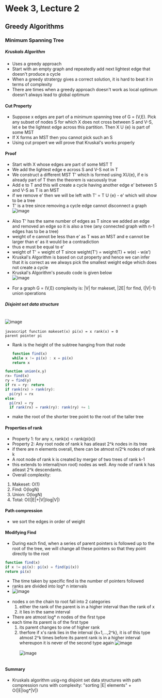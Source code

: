 # Week 3, Lecture 2
## Greedy Algorithms
### Minimum Spanning Tree
##### Kruskals Algorithm
  - Uses a greedy approach
  - Start with an empty graph and repeatedly add next lightest edge that doesn't produce a cycle
  - When a greedy stratergy gives a correct solution, it is hard to beat it in terms of complexity
  - There are times when a greedy approach doesn't work as local optimum doesn't always lead to global optimum
  #### Cut Property
   - Suppose x edges are part of a minimum spanning tree of G = (V,E). Pick any subset of nodes S for which X
     does not cross between S and V-S, let e be the lightest edge across this partition. Then X U {e} is part of some MST
   - If X forms an MST then you cannot pick such an S
   - Using cut propert we will prove that Kruskal's works properly
   #### Proof
   - Start with X whose edges are part of some MST T
   - We add the lightest edge e across S and V-S not in T
   - We construct a different MST T' which is formed using XU{e}, if e is already part of T then the theorem is vacuously true
   - Add e to T and this will create a cycle having another edge e' between S and V-S as T is an MST
   - if we remove e' then we will be left with T' = T U {e} - e' which will show to be a tree
   - T' is a tree since removing a cycle edge cannot disconnect a graph<br>
   ![image](https://user-images.githubusercontent.com/71220864/132260175-c4a83b78-5273-4b3d-98aa-a4fe50d41550.png)<br><br>
   - Also T' has the same number of edges as T since we added an edge and removed an edge so it is also a tree
     (any connected graph with n-1 edges has to be a tree)
   - weight of e cannot be less than e' as T was an MST and e cannot be larger than e' as it would be a contradiction
   - thus e must be equal to e'
   - weight of T' = weight of T since
     weight(T') = weight(T) + w(e) - w(e')
  - Kruskal's Algorithm is based on cut property and hence we can infer that it is correct as we always pick the smallest weight edge which does not create a cycle
  - Kruskal's Algorithm's pseudo code is given below<br>
  ![image](https://user-images.githubusercontent.com/71220864/132260258-94a984e0-6706-4270-9762-1752f0ca0bf5.png)<br><br>
  - For a graph G = (V,E) complexity is: |V| for makeset, |2E| for find, (|V|-1) union operations

##### Disjoint set data structure<br><br>

  ![image](https://user-images.githubusercontent.com/71220864/132260404-93a5bca4-359f-47f4-8d2d-e7f59bf87d5e.png)<br><br>
    ```javascript
    function makeset(x)
    pi(x) = x
    rank(x) = 0
    ```<br>
  `parent pointer pi`<br>
  - Rank is the height of the subtree hanging from that node

    ```javascript
    function find(x)
    while x != pi(x) : x = pi(x)
    return x
    ``` 
  ```javascript
  function union(x,y)
  rx= find(x)
  ry = find(y)
  if rx = ry: return
  if rank(rx) > rank(ry):
    pi(ry) = rx
  else:
    pi(rx) = ry
    if rank(rx) = rank(ry): rank(ry) += 1
  ```
  - make the root of the shorter tree point to the root of the taller tree
  #### Properties of rank
   - Property 1: for any x, rank(x) < rank(pi(x))
   - Property 2: Any root node of rank k has atleast 2^k nodes in its tree
   - if there are n elements overall, there can be atmost n/2^k nodes of rank k
   - A root node of rank k is created by merger of two trees of rank k-1
   - this extends to internal(non root) nodes as well. Any node of rank k has atleast 2^k descendants.
  - Overall complexity:
   1. Makeset: O(1)
   2. Find: O(logN)
   3. Union: O(logN)
   4. Total: O((|E|+|V|)log|V|)
  #### Path compression
   - we sort the edges in order of weight
  #### Modifying Find
   - During each find, when a series of parent pointers is followed up to the root of the tree, we will change all these pointers so that they point directly to the root
   ```javascript
   function find(x)
   if x != pi(x): pi(x) = find(pi(x))
   return pi(x)
   ```
   - The time taken by  specific find is the number of pointers followed
   - ranks are divided into log* n intervals
   - ![image](https://user-images.githubusercontent.com/71220864/132261345-aaae0cd6-6d8c-471a-b170-0344550b58a2.png)<br><br>
   - nodes x on the chain to root fall into 2 categories
     1. either the rank of the parent is in a higher interval than the rank of x
     2. it lies in the same interval
   - There are atmost log* n nodes of the first type
   - each time its parent is of the first type
     1. its parent changes to one of higher rank
     2. therfore if x's rank lies in the interval {k+1,...,2^k}, it is of this type atmost 2^k times before its parent rank is in a higher interval whereupon it is never of the second type again
   ![image](https://user-images.githubusercontent.com/71220864/132261469-29db0c2f-ab90-4ba6-a2aa-bd32d5d5adbd.png)<br><br>
   ![image](https://user-images.githubusercontent.com/71220864/132261482-d324a94b-e600-4104-ad1f-ada25feee5da.png)<br><br>
  
#### Summary
  - Kruskals algorithm usig=ng disjoint set data structures with path compression runs with complexity:
    "sorting |E| elements" + O(|E|log*|V|)




  
